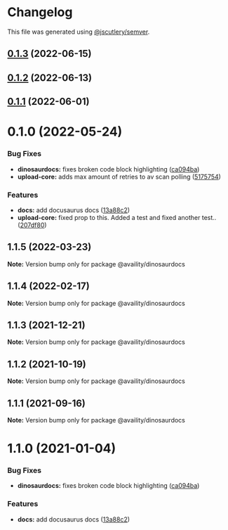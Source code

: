 # Changelog

This file was generated using [@jscutlery/semver](https://github.com/jscutlery/semver).

## [0.1.3](https://github.com/Availity/sdk-js/compare/@availity/docusaurus@0.1.2...@availity/docusaurus@0.1.3) (2022-06-15)



## [0.1.2](https://github.com/Availity/sdk-js/compare/@availity/docusaurus@0.1.1...@availity/docusaurus@0.1.2) (2022-06-13)



## [0.1.1](https://github.com/Availity/sdk-js/compare/@availity/docusaurus@0.1.0...@availity/docusaurus@0.1.1) (2022-06-01)



# 0.1.0 (2022-05-24)


### Bug Fixes

* **dinosaurdocs:** fixes broken code block highlighting ([ca094ba](https://github.com/Availity/sdk-js/commit/ca094ba85defb5ccc572c43814bfe545a4b7af64))
* **upload-core:** adds max amount of retries to av scan polling ([5175754](https://github.com/Availity/sdk-js/commit/51757544e361bdad926d1ce0495e5766c56e1ba3))


### Features

* **docs:** add docusaurus docs ([13a88c2](https://github.com/Availity/sdk-js/commit/13a88c215da1bbd1c8346f89d4842de88fa68df5))
* **upload-core:** fixed prop to this.  Added a test and fixed another test.. ([207df80](https://github.com/Availity/sdk-js/commit/207df80faff7e61a2529b53e4f306baa5c08b551))



## 1.1.5 (2022-03-23)

**Note:** Version bump only for package @availity/dinosaurdocs





## 1.1.4 (2022-02-17)

**Note:** Version bump only for package @availity/dinosaurdocs





## 1.1.3 (2021-12-21)

**Note:** Version bump only for package @availity/dinosaurdocs





## 1.1.2 (2021-10-19)

**Note:** Version bump only for package @availity/dinosaurdocs





## 1.1.1 (2021-09-16)

**Note:** Version bump only for package @availity/dinosaurdocs





# 1.1.0 (2021-01-04)


### Bug Fixes

* **dinosaurdocs:** fixes broken code block highlighting ([ca094ba](https://github.com/Availity/sdk-js/commit/ca094ba85defb5ccc572c43814bfe545a4b7af64))


### Features

* **docs:** add docusaurus docs ([13a88c2](https://github.com/Availity/sdk-js/commit/13a88c215da1bbd1c8346f89d4842de88fa68df5))
